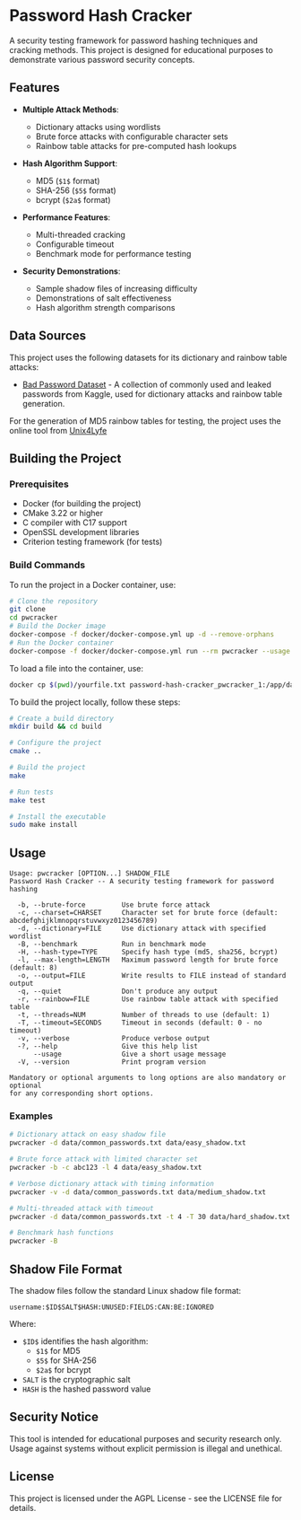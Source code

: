 # Password Hash Cracker

A security testing framework for password hashing techniques and cracking methods. This project is designed for educational purposes to demonstrate various password security concepts.

## Features

- **Multiple Attack Methods**:
  - Dictionary attacks using wordlists
  - Brute force attacks with configurable character sets
  - Rainbow table attacks for pre-computed hash lookups

- **Hash Algorithm Support**:
  - MD5 (`$1$` format)
  - SHA-256 (`$5$` format)
  - bcrypt (`$2a$` format)

- **Performance Features**:
  - Multi-threaded cracking
  - Configurable timeout
  - Benchmark mode for performance testing

- **Security Demonstrations**:
  - Sample shadow files of increasing difficulty
  - Demonstrations of salt effectiveness
  - Hash algorithm strength comparisons

## Data Sources

This project uses the following datasets for its dictionary and rainbow table attacks:

- [Bad Password Dataset](https://www.kaggle.com/datasets/kingabzpro/bad-password) - A collection of commonly used and leaked passwords from Kaggle, used for dictionary attacks and rainbow table generation.

For the generation of MD5 rainbow tables for testing, the project uses the online tool from [Unix4Lyfe](https://unix4lyfe.org/crypt/)

## Building the Project

### Prerequisites

- Docker (for building the project)
- CMake 3.22 or higher
- C compiler with C17 support
- OpenSSL development libraries
- Criterion testing framework (for tests)

### Build Commands

To run the project in a Docker container, use:

```bash
# Clone the repository
git clone
cd pwcracker
# Build the Docker image
docker-compose -f docker/docker-compose.yml up -d --remove-orphans
# Run the Docker container
docker-compose -f docker/docker-compose.yml run --rm pwcracker --usage
```

To load a file into the container, use:

```bash
docker cp $(pwd)/yourfile.txt password-hash-cracker_pwcracker_1:/app/data/
```

To build the project locally, follow these steps:

```bash
# Create a build directory
mkdir build && cd build

# Configure the project
cmake ..

# Build the project
make

# Run tests
make test

# Install the executable
sudo make install
```

## Usage

```code
Usage: pwcracker [OPTION...] SHADOW_FILE
Password Hash Cracker -- A security testing framework for password hashing

  -b, --brute-force         Use brute force attack
  -c, --charset=CHARSET     Character set for brute force (default: abcdefghijklmnopqrstuvwxyz0123456789)
  -d, --dictionary=FILE     Use dictionary attack with specified wordlist
  -B, --benchmark           Run in benchmark mode
  -H, --hash-type=TYPE      Specify hash type (md5, sha256, bcrypt)
  -l, --max-length=LENGTH   Maximum password length for brute force (default: 8)
  -o, --output=FILE         Write results to FILE instead of standard output
  -q, --quiet               Don't produce any output
  -r, --rainbow=FILE        Use rainbow table attack with specified table
  -t, --threads=NUM         Number of threads to use (default: 1)
  -T, --timeout=SECONDS     Timeout in seconds (default: 0 - no timeout)
  -v, --verbose             Produce verbose output
  -?, --help                Give this help list
      --usage               Give a short usage message
  -V, --version             Print program version

Mandatory or optional arguments to long options are also mandatory or optional
for any corresponding short options.
```

### Examples

```bash
# Dictionary attack on easy shadow file
pwcracker -d data/common_passwords.txt data/easy_shadow.txt

# Brute force attack with limited character set
pwcracker -b -c abc123 -l 4 data/easy_shadow.txt

# Verbose dictionary attack with timing information
pwcracker -v -d data/common_passwords.txt data/medium_shadow.txt

# Multi-threaded attack with timeout
pwcracker -d data/common_passwords.txt -t 4 -T 30 data/hard_shadow.txt

# Benchmark hash functions
pwcracker -B
```

## Shadow File Format

The shadow files follow the standard Linux shadow file format:

```code
username:$ID$SALT$HASH:UNUSED:FIELDS:CAN:BE:IGNORED
```

Where:

- `$ID$` identifies the hash algorithm:
  - `$1$` for MD5
  - `$5$` for SHA-256
  - `$2a$` for bcrypt
- `SALT` is the cryptographic salt
- `HASH` is the hashed password value

## Security Notice

This tool is intended for educational purposes and security research only. Usage against systems without explicit permission is illegal and unethical.

## License

This project is licensed under the AGPL License - see the LICENSE file for details.
